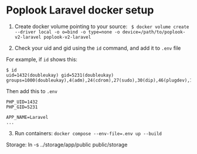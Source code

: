 # Poplook Laravel docker setup

1. Create docker volume pointing to your source:
` $ docker volume create --driver local -o o=bind -o type=none -o device=/path/to/poplook-v2-laravel poplook-v2-laravel`

2. Check your uid and gid using the `id` command, and add it to `.env` file

For example, if `id` shows this:
```
$ id
uid=1432(doubleukay) gid=5231(doubleukay) groups=1000(doubleukay),4(adm),24(cdrom),27(sudo),30(dip),46(plugdev),120(lpadmin),131(lxd),132(sambashare),997(docker),998(vboxsf)
```

Then add this to `.env`
```
PHP_UID=1432
PHP_GID=5231

APP_NAME=Laravel
...
```

3. Run containers:
`docker compose --env-file=.env up --build`


Storage:
ln -s ../storage/app/public public/storage